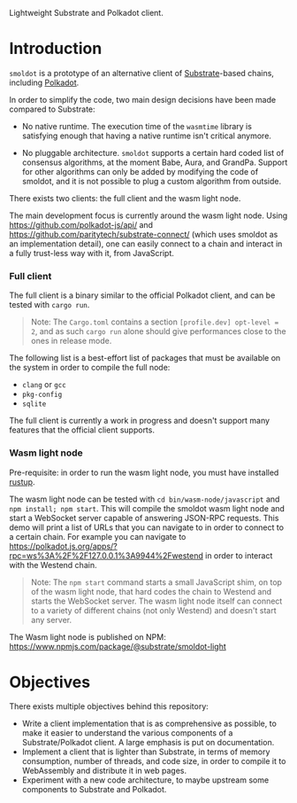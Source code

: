Lightweight Substrate and Polkadot client.

# Introduction

`smoldot` is a prototype of an alternative client of [Substrate](https://github.com/paritytech/substrate)-based chains, including [Polkadot](https://github.com/paritytech/polkadot/).

In order to simplify the code, two main design decisions have been made compared to Substrate:

- No native runtime. The execution time of the `wasmtime` library is satisfying enough that having a native runtime isn't critical anymore.

- No pluggable architecture. `smoldot` supports a certain hard coded list of consensus algorithms, at the moment Babe, Aura, and GrandPa. Support for other algorithms can only be added by modifying the code of smoldot, and it is not possible to plug a custom algorithm from outside.

There exists two clients: the full client and the wasm light node.

The main development focus is currently around the wasm light node. Using https://github.com/polkadot-js/api/ and https://github.com/paritytech/substrate-connect/ (which uses smoldot as an implementation detail), one can easily connect to a chain and interact in a fully trust-less way with it, from JavaScript.

### Full client

The full client is a binary similar to the official Polkadot client, and can be tested with `cargo run`.

> Note: The `Cargo.toml` contains a section `[profile.dev] opt-level = 2`, and as such `cargo run` alone should give performances close to the ones in release mode.

The following list is a best-effort list of packages that must be available on the system in order to compile the full node:

- `clang` or `gcc`
- `pkg-config`
- `sqlite`

The full client is currently a work in progress and doesn't support many features that the official client supports.

### Wasm light node

Pre-requisite: in order to run the wasm light node, you must have installed [rustup](https://rustup.rs/).

The wasm light node can be tested with `cd bin/wasm-node/javascript` and `npm install; npm start`. This will compile the smoldot wasm light node and start a WebSocket server capable of answering JSON-RPC requests. This demo will print a list of URLs that you can navigate to in order to connect to a certain chain. For example you can navigate to <https://polkadot.js.org/apps/?rpc=ws%3A%2F%2F127.0.0.1%3A9944%2Fwestend> in order to interact with the Westend chain.

> Note: The `npm start` command starts a small JavaScript shim, on top of the wasm light node, that hard codes the chain to Westend and starts the WebSocket server. The wasm light node itself can connect to a variety of different chains (not only Westend) and doesn't start any server.

The Wasm light node is published on NPM: https://www.npmjs.com/package/@substrate/smoldot-light

# Objectives

There exists multiple objectives behind this repository:

- Write a client implementation that is as comprehensive as possible, to make it easier to understand the various components of a Substrate/Polkadot client. A large emphasis is put on documentation.
- Implement a client that is lighter than Substrate, in terms of memory consumption, number of threads, and code size, in order to compile it to WebAssembly and distribute it in web pages.
- Experiment with a new code architecture, to maybe upstream some components to Substrate and Polkadot.
